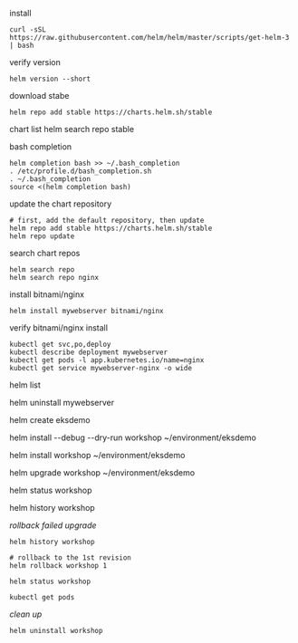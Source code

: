 
install

    curl -sSL https://raw.githubusercontent.com/helm/helm/master/scripts/get-helm-3 | bash

verify version
    
    helm version --short

download stabe

    helm repo add stable https://charts.helm.sh/stable

chart list
    helm search repo stable


bash completion
  
    helm completion bash >> ~/.bash_completion
    . /etc/profile.d/bash_completion.sh
    . ~/.bash_completion
    source <(helm completion bash)

update the chart repository

    # first, add the default repository, then update
    helm repo add stable https://charts.helm.sh/stable
    helm repo update

search chart repos

    helm search repo
    helm search repo nginx


install bitnami/nginx
    
    helm install mywebserver bitnami/nginx

verify bitnami/nginx install
    
    kubectl get svc,po,deploy
    kubectl describe deployment mywebserver
    kubectl get pods -l app.kubernetes.io/name=nginx
    kubectl get service mywebserver-nginx -o wide

helm list

helm uninstall mywebserver


helm create eksdemo

helm install --debug --dry-run workshop ~/environment/eksdemo

helm install workshop ~/environment/eksdemo

helm upgrade workshop ~/environment/eksdemo

helm status workshop

helm history workshop

_rollback failed upgrade_

    helm history workshop

    # rollback to the 1st revision
    helm rollback workshop 1

    helm status workshop

    kubectl get pods

_clean up_

    helm uninstall workshop

    